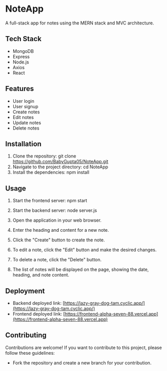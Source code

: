 # NoteApp

A full-stack app for notes using the MERN stack and MVC architecture.

## Tech Stack

- MongoDB
- Express
- Node.js
- Axios
- React

## Features

- User login
- User signup
- Create notes
- Edit notes
- Update notes
- Delete notes

## Installation

1. Clone the repository:
git clone https://github.com/BabyGupta05/NoteApp.git
2. Navigate to the project directory:
cd NoteApp
3. Install the dependencies:
npm install

## Usage

1. Start the frontend server:
npm start

2. Start the backend server:
node server.js

3. Open the application in your web browser.
4. Enter the heading and content for a new note.
5. Click the "Create" button to create the note.
6. To edit a note, click the "Edit" button and make the desired changes.
7. To delete a note, click the "Delete" button.
8. The list of notes will be displayed on the page, showing the date, heading, and note content.

## Deployment

- Backend deployed link: [https://lazy-gray-dog-tam.cyclic.app/](https://lazy-gray-dog-tam.cyclic.app/)
- Frontend deployed link: [https://frontend-alpha-seven-88.vercel.app](https://frontend-alpha-seven-88.vercel.app)

## Contributing

Contributions are welcome! If you want to contribute to this project, please follow these guidelines:
- Fork the repository and create a new branch for your contribution.

